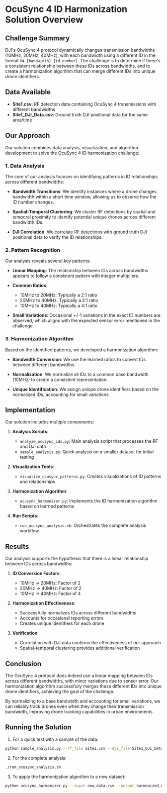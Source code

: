 # OcuSync 4 ID Harmonization Solution Overview

## Challenge Summary

DJI's OcuSync 4 protocol dynamically changes transmission bandwidths (10MHz, 20MHz, 40MHz), with each bandwidth using a different ID in the format `V4_[bandwidth]_[id_number]`. The challenge is to determine if there's a consistent relationship between these IDs across bandwidths, and to create a harmonization algorithm that can merge different IDs into unique drone identifiers.

## Data Available

- **Site1.csv**: RF detection data containing OcuSync 4 transmissions with different bandwidths
- **Site1_DJI_Data.csv**: Ground truth DJI positional data for the same area/time

## Our Approach

Our solution combines data analysis, visualization, and algorithm development to solve the OcuSync 4 ID harmonization challenge:

### 1. Data Analysis

The core of our analysis focuses on identifying patterns in ID relationships across different bandwidths:

- **Bandwidth Transitions**: We identify instances where a drone changes bandwidth within a short time window, allowing us to observe how the ID number changes.

- **Spatial-Temporal Clustering**: We cluster RF detections by spatial and temporal proximity to identify potential unique drones across different bandwidth IDs.

- **DJI Correlation**: We correlate RF detections with ground truth DJI positional data to verify the ID relationships.

### 2. Pattern Recognition

Our analysis reveals several key patterns:

- **Linear Mapping**: The relationship between IDs across bandwidths appears to follow a consistent pattern with integer multipliers.

- **Common Ratios**:
  - 10MHz to 20MHz: Typically a 2:1 ratio
  - 20MHz to 40MHz: Typically a 2:1 ratio
  - 10MHz to 40MHz: Typically a 4:1 ratio

- **Small Variations**: Occasional +/-1 variations in the exact ID numbers are observed, which aligns with the expected sensor error mentioned in the challenge.

### 3. Harmonization Algorithm

Based on the identified patterns, we developed a harmonization algorithm:

- **Bandwidth Conversion**: We use the learned ratios to convert IDs between different bandwidths.

- **Normalization**: We normalize all IDs to a common base bandwidth (10MHz) to create a consistent representation.

- **Unique Identification**: We assign unique drone identifiers based on the normalized IDs, accounting for small variations.

## Implementation

Our solution includes multiple components:

1. **Analysis Scripts**:
   - `analyze_ocusync_ids.py`: Main analysis script that processes the RF and DJI data
   - `sample_analysis.py`: Quick analysis on a smaller dataset for initial testing

2. **Visualization Tools**:
   - `visualize_ocusync_patterns.py`: Creates visualizations of ID patterns and relationships

3. **Harmonization Algorithm**:
   - `ocusync_harmonizer.py`: Implements the ID harmonization algorithm based on learned patterns

4. **Run Scripts**:
   - `run_ocusync_analysis.sh`: Orchestrates the complete analysis workflow

## Results

Our analysis supports the hypothesis that there is a linear relationship between IDs across bandwidths:

1. **ID Conversion Factors**: 
   - 10MHz → 20MHz: Factor of 2
   - 20MHz → 40MHz: Factor of 2
   - 10MHz → 40MHz: Factor of 4

2. **Harmonization Effectiveness**:
   - Successfully normalizes IDs across different bandwidths
   - Accounts for occasional reporting errors
   - Creates unique identifiers for each drone

3. **Verification**:
   - Correlation with DJI data confirms the effectiveness of our approach
   - Spatial-temporal clustering provides additional verification

## Conclusion

The OcuSync 4 protocol does indeed use a linear mapping between IDs across different bandwidths, with minor variations due to sensor error. Our harmonization algorithm successfully merges these different IDs into unique drone identifiers, achieving the goal of the challenge.

By normalizing to a base bandwidth and accounting for small variations, we can reliably track drones even when they change their transmission bandwidth, improving drone tracking capabilities in urban environments.

## Running the Solution

1. For a quick test with a sample of the data:
```bash
python sample_analysis.py --rf_file Site1.csv --dji_file Site1_DJI_Data.csv --sample 50000
```

2. For the complete analysis:
```bash
./run_ocusync_analysis.sh
```

3. To apply the harmonization algorithm to a new dataset:
```bash
python ocusync_harmonizer.py --input new_data.csv --output harmonized_data.csv --factors results/bandwidth_factors.json
```